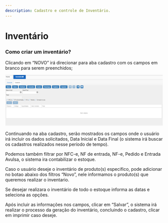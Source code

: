 ```yaml
---
description: Cadastro e controle de Inventário.
---
```


# Inventário

### **Como criar um inventário?**

Clicando em “NOVO” irá direcionar para aba cadastro com os campos em branco para serem preenchidos;

![](<../../.gitbook/assets/image (22).png>)

Continuando na aba cadastro, serão mostrados os campos onde o usuário irá incluir os dados solicitados, Data Inicial e Data Final (o sistema irá buscar os cadastros realizados nesse período de tempo).

Podemos também filtrar por NFC-e, NF de entrada, NF-e, Pedido e Entrada Avulsa, o sistema ira contabilizar o estoque.

Caso o usuário deseje o inventário de produto(s) especifico, pode adicionar no botao abaixo dos filtros “Novo”, nele informamos o produto(s) que queremos realizar o inventario.

Se desejar realizara o inventário de todo o estoque informa as datas e seleciona as opções.

Após incluir as informações nos campos, clicar em “Salvar”, o sistema irá realizar o processo da geração do inventário, concluindo o cadastro, clicar em imprimir caso deseje.

